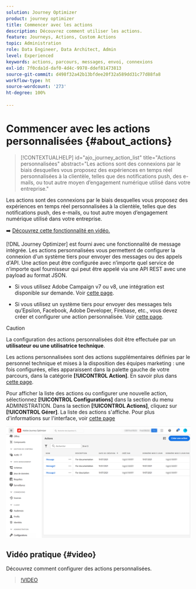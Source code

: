 ```yaml
---
solution: Journey Optimizer
product: journey optimizer
title: Commencer avec les actions
description: Découvrez comment utiliser les actions.
feature: Journeys, Actions, Custom Actions
topic: Administration
role: Data Engineer, Data Architect, Admin
level: Experienced
keywords: actions, parcours, messages, envoi, connexions
exl-id: 7f0cda1d-daf0-4d4c-9978-ddef81473813
source-git-commit: d498f32a42b13bfdee20f32a589dd31c77d88fa8
workflow-type: ht
source-wordcount: '273'
ht-degree: 100%

---
```


# Commencer avec les actions personnalisées {#about_actions}

>[!CONTEXTUALHELP]
>id="ajo_journey_action_list"
>title="Actions personnalisées"
>abstract="Les actions sont des connexions par le biais desquelles vous proposez des expériences en temps réel personnalisées à la clientèle, telles que des notifications push, des e-mails, ou tout autre moyen d’engagement numérique utilisé dans votre entreprise."

Les actions sont des connexions par le biais desquelles vous proposez des expériences en temps réel personnalisées à la clientèle, telles que des notifications push, des e-mails, ou tout autre moyen d’engagement numérique utilisé dans votre entreprise.


➡️ [Découvrez cette fonctionnalité en vidéo.](#video)

[!DNL Journey Optimizer] est fourni avec une fonctionnalité de message intégrée. Les actions personnalisées vous permettent de configurer la connexion d&#39;un système tiers pour envoyer des messages ou des appels d&#39;API. Une action peut être configurée avec n’importe quel service de n’importe quel fournisseur qui peut être appelé via une API REST avec une payload au format JSON.

* Si vous utilisez Adobe Campaign v7 ou v8, une intégration est disponible sur demande. Voir [cette page](../action/acc-action.md).

* Si vous utilisez un système tiers pour envoyer des messages tels qu’Epsilon, Facebook, Adobe Developer, Firebase, etc., vous devez créer et configurer une action personnalisée. Voir [cette page](../action/about-custom-action-configuration.md).

>[!CAUTION]
>
>La configuration des actions personnalisées doit être effectuée par un **utilisateur ou une utilisatrice technique**.

Les actions personnalisées sont des actions supplémentaires définies par le personnel technique et mises à la disposition des équipes marketing : une fois configurées, elles apparaissent dans la palette gauche de votre parcours, dans la catégorie **[!UICONTROL Action]**. En savoir plus dans [cette page](../building-journeys/about-journey-activities.md#action-activities).

Pour afficher la liste des actions ou configurer une nouvelle action, sélectionnez **[!UICONTROL Configurations]** dans la section du menu ADMINISTRATION. Dans la section **[!UICONTROL Actions]**, cliquez sur **[!UICONTROL Gérer]**. La liste des actions s&#39;affiche. Pour plus d&#39;informations sur l&#39;interface, voir [cette page](../start/user-interface.md)

![](assets/custom1.png)

## Vidéo pratique {#video}

Découvrez comment configurer des actions personnalisées.

>[!VIDEO](https://video.tv.adobe.com/v/3428396?quality=12)
